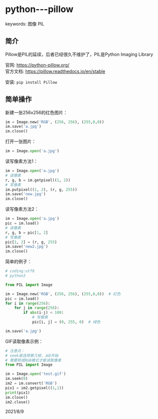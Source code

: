 # python---pillow

keywords: 图像 PIL  


## 简介
Pillow是PIL的延续，后者已经很久不维护了，PIL是Python Imaging Library  

官网: https://python-pillow.org/  
官方文档: https://pillow.readthedocs.io/en/stable  

安装: `pip install Pillow`  


## 简单操作
新建一张256x256的红色图片：  
```python
im = Image.new('RGB', (256, 256), (255,0,0))
im.save('a.jpg')
im.close()
```

打开一张图片：  
```python
im = Image.open('a.jpg')
```

读写像素方法1：  
```python
im = Image.open('a.jpg')
# 读像素
r, g, b = im.getpixel((1, 2))
# 写像素
im.putpixel((1, 2), (r, g, 255))
im.save('new.jpg')
im.close()
```

读写像素方法2：  
```python
im = Image.open('a.jpg')
pic = im.load()
# 读像素
r, g, b = pic[1, 2]
# 写像素
pic[1, 2] = (r, g, 255)
im.save('new2.jpg')
im.close()
```

简单的例子：  
```python
# coding:utf8
# python3

from PIL import Image

im = Image.new('RGB', (256, 256), (255,0,0))  # 红色
pic = im.load()
for i in range(256):
    for j in range(256):
        if abs(i-j) < 100:
            # 写像素
            pic[i, j] = (0, 255, 0)  # 绿色

im.save('a.jpg')
```

GIF读取像素示例：  
```python
# 注意点：
# seek是选择第几帧，从0开始
# 需要转成RGB模式才能读取像素
from PIL import Image

im = Image.open('test.gif')
im.seek(0)
im2 = im.convert('RGB')
pix1 = im2.getpixel((1,1))
print(pix1)
im.close()
im2.close()
```


2021/8/9  
